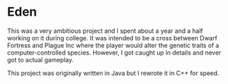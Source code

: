 # Eden

This was a very ambitious project and I spent about a year and a half working on it during college. It was intended to be a cross between Dwarf Fortress and Plague Inc where the player would alter the genetic traits of a computer-controlled species. However, I got caught up in details and never got to actual gameplay. 

This project was originally written in Java but I rewrote it in C++ for speed. 
